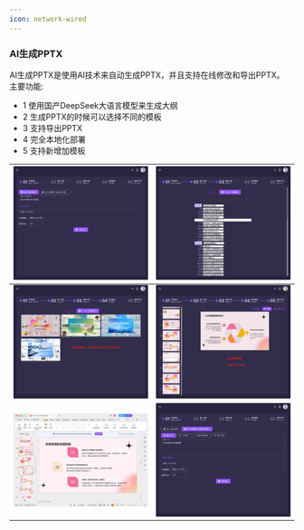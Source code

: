```yaml
---
icon: network-wired
---
```


### AI生成PPTX
AI生成PPTX是使用AI技术来自动生成PPTX，并且支持在线修改和导出PPTX。
主要功能:
- 1 使用国产DeepSeek大语言模型来生成大纲
- 2 生成PPTX的时候可以选择不同的模板
- 3 支持导出PPTX
- 4 完全本地化部署
- 5 支持新增加模板

| <img src="./images/AIChat-31.png" > | <img src="./images/AIChat-32.png" > |
|------------------------------------------|------------------------------------------|
| <img src="./images/AIChat-33.png" > | <img src="./images/AIChat-34.png" > |
| <img src="./images/AIChat-35.png" > | <img src="./images/AIChat-36.png" > |
